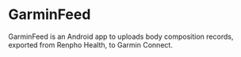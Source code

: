 # GarminFeed

GarminFeed is an Android app to uploads body composition records, exported from Renpho Health, to
Garmin Connect.
